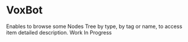 # VoxBot
Enables to browse some Nodes Tree by type, by tag or name, to access item detailed description.
Work In Progress
